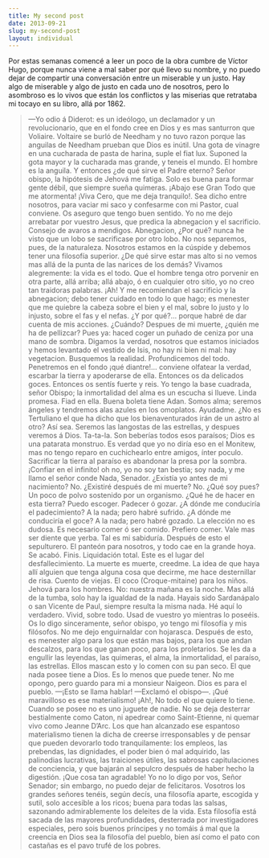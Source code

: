 ```yaml
---
title: My second post
date: 2013-09-21
slug: my-second-post
layout: individual
---
```


Por estas semanas comencé a leer un poco de la obra cumbre de Víctor Hugo, porque nunca viene a mal saber por qué llevo su nombre, y no puedo dejar de compartir una conversación entre un miserable y un justo. Hay algo de miserable y algo de justo en cada uno de nosotros, pero lo asombroso es lo vivos que están los conflictos y las miserias que retrataba mi tocayo en su libro, allá por 1862.

>—Yo odio á Diderot: es un ideólogo, un declamador y un revolucionario, que en el fondo cree en Dios y es mas santurron que Voliaire. Voltaire se burló de Needham y no tuvo razon porque las anguilas de Needham prueban que Dios es inútil. Una gota de vinagre en una cucharada de pasta de harina, suple el fiat lux. Suponed la gota mayor y la cucharada mas grande, y teneis el mundo. El hombre es la anguila. Y entonces ¿de qué sirve el Padre eterno? Señor obispo, la hipótesis de Jehová me fatiga. Solo es buena para formar gente débil, que siempre sueña quimeras. ¡Abajo ese Gran Todo que me atormenta! ¡Viva Cero, que me deja tranquilo!. Sea dicho entre nosotros, para vaciar mi saco y confesarme con mi Pastor, cual conviene. Os aseguro que tengo buen sentido. Yo no me dejo arrebatar por vuestro Jesus, que predica la abnegacion y el sacrificio. Consejo de avaros a mendigos. Abnegacion, ¿Por qué? nunca he visto que un lobo se sacrificase por otro lobo. No nos separemos, pues, de la naturaleza. Nosotros estamos en la cúspide y debemos tener una filosofía superior. ¿De qué sirve estar mas alto si no vemos mas allá de la punta de las narices de los demás? Vivamos alegremente: la vida es el todo. Que el hombre tenga otro porvenir en otra parte, allá arriba; allá abajo, ó en cualquier otro sitio, yo no creo tan traidoras palabras. ¡Ah! Y me recomiendan el sacrificio y la abnegacion; debo tener cuidado en todo lo que hago; es menester que me quiebre la cabeza sobre el bien y el mal, sobre lo justo y lo injusto, sobre el fas y el nefas. ¿Y por qué?… porque habré de dar cuenta de mis acciones. ¿Cuándo? Despues de mi muerte, ¿quién me ha de pellizcar? Pues ya: haced coger un puñado de ceniza por una mano de sombra. Digamos la verdad, nosotros que estamos iniciados y hemos levantado el vestido de Isis, no hay ni bien ni mal: hay vegetacion. Busquemos la realidad. Profundicemos del todo. Penetremos en el fondo ¡qué diantre!… conviene olfatear la verdad, escarbar la tierra y apoderarse de ella. Entonces os da delicados goces. Entonces os sentís fuerte y reis. Yo tengo la base cuadrada, señor Obispo; la inmortalidad del alma es un escucha si llueve. Linda promesa. Fiad en ella. Buena boleta tiene Adan. Somos alma; seremos ángeles y tendremos alas azules en los omoplatos. Ayudadme. ¿No es Tertuliano el que ha dicho que los bienaventurados irán de un astro al otro? Así sea. Seremos las langostas de las estrellas, y despues veremos á Dios. Ta-ta-la.
>Son beberías todos esos paraísos; Dios es una patarata monstruo. Es verdad que yo no diría eso en el Monitew, mas no tengo reparo en cuchichearlo entre amigos, ínter poculo. Sacrificar la tierra al paraíso es abandonar la presa por la sombra. ¡Confiar en el infinito! oh no, yo no soy tan bestia; soy nada, y me llamo el señor conde Nada, Senador. ¿Existía yo antes de mi nacimiento? No. ¿Existiré después de mi muerte? No. ¿Qué soy pues? Un poco de polvo sostenido por un organismo. ¿Qué he de hacer en esta tierra? Puedo escoger. Padecer ó gozar. ¿A dónde me conduciría el padecimiento? A la nada; pero habré sufrido. ¿A dónde me conduciría el goce? A la nada; pero habré gozado. La elección no es dudosa. Es necesario comer ó ser comido. Prefiero comer. Vale mas ser diente que yerba. Tal es mi sabiduría. Después de esto el sepulturero. El panteón para nosotros, y todo cae en la grande hoya. Se acabó. Finis. Liquidación total. Este es el lugar del desfallecimiento. La muerte es muerte, creedme. La idea de que haya allí alguien que tenga alguna cosa que decirme, me hace desternillar de risa. Cuento de viejas. El coco (Croque-mitaine) para los niños. Jehová para los hombres. No: nuestra mañana es la noche. Mas allá de la tumba, solo hay la igualdad de la nada. Hayais sido Sardanápalo o san Vicente de Paul, siempre resulta la misma nada. Hé aquí lo verdadero. Vivid, sobre todo. Usad de vuestro yo mientras lo poseéis. Os lo digo sinceramente, señor obispo, yo tengo mi filosofía y mis filósofos. No me dejo enguirnaldar con hojarasca. Después de esto, es menester algo para los que están mas bajos, para los que andan descalzos, para los que ganan poco, para los proletarios. Se les da a engullir las leyendas, las quimeras, el alma, la inmortalidad, el paraíso, las estrellas. Ellos mascan esto y lo comen con su pan seco. El que nada posee tiene a Dios. Es lo menos que puede tener. No me opongo, pero guardo para mi a monsieur Naigeon. Dios es para el pueblo.
>—¡Esto se llama hablar! —Exclamó el obispo—. ¡Qué maravilloso es ese materialismo! ¡Ah!, No todo el que quiere lo tiene. Cuando se posee no es uno juguete de nadie. No se deja desterrar bestialmente como Caton, ni apedrear como Saint-Etienne, ni quemar vivo como Jeanne D’Arc. Los que han alcanzado ese espantoso materialismo tienen la dicha de creerse irresponsables y de pensar que pueden devorarlo todo tranquilamente: los empleos, las prebendas, las dignidades, el poder bien ó mal adquirido, las palinodias lucrativas, las traiciones útiles, las sabrosas capitulaciones de conciencia, y que bajarán al sepulcro después de haber hecho la digestión. ¡Que cosa tan agradable! Yo no lo digo por vos, Señor Senador; sin embargo, no puedo dejar de felicitaros. Vosotros los grandes señores tenéis, según decís, una filosofía aparte, escogida y sutil, solo accesible a los ricos; buena para todas las salsas, sazonando admirablemente los deleites de la vida. Esta filosofía está sacada de las mayores profundidades, desterrada por investigadores especiales, pero sois buenos príncipes y no tomáis á mal que la creencia en Dios sea la filosofía del pueblo, bien así como el pato con castañas es el pavo trufé de los pobres.